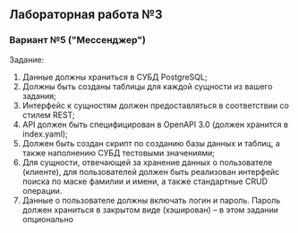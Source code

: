 ## Лабораторная работа №3
### Вариант №5 ("Мессенджер")

Задание:
1. Данные должны храниться в СУБД PostgreSQL;
2. Должны быть созданы таблицы для каждой сущности из вашего задания;
3. Интерфейс к сущностям должен предоставляться в соответствии со стилем REST;
4. API должен быть специфицирован в OpenAPI 3.0 (должен хранится в index.yaml);
5. Должен быть создан скрипт по созданию базы данных и таблиц, а также наполнению СУБД тестовыми значениями;
6. Для сущности, отвечающей за хранение данных о пользователе (клиенте), для пользователей должен быть реализован интерфейс поиска по маске фамилии и имени, а также стандартные CRUD операции.
7. Данные о пользователе должны включать логин и пароль. Пароль должен храниться в закрытом виде (хэширован) – в этом задании опционально

